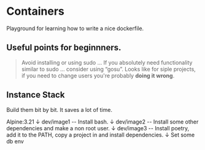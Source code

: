 # Containers

Playground for learning how to write a nice dockerfile.

## Useful points for beginnners.

> Avoid installing or using sudo ... If you absolutely need functionality similar to sudo ...  consider using “gosu”.
Looks like for siple projects, if you need to change users you're probably **doing it wrong**.



## Instance Stack 
Build them bit by bit. It saves a lot of time.

Alpine:3.21
↓
dev/image1  --  Install bash.
↓
dev/image2  --  Install some other dependencies and make a non root user.
↓
dev/image3  --  Install poetry, add it to the PATH, copy a project in and install dependencies.
↓
Set some db env 

